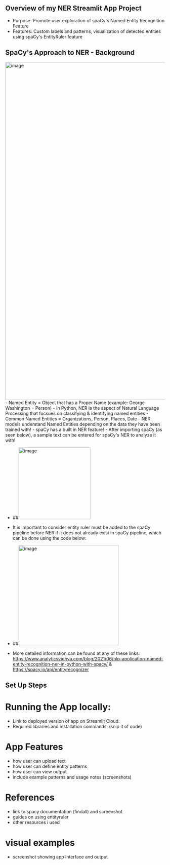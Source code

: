 ## Overview of my NER Streamlit App Project
- Purpose: Promote user exploration of spaCy's Named Entity Recognition Feature
- Features: Custom labels and patterns, visualization of detected entities using spaCy's EntityRuler feature
## SpaCy's Approach to NER - Background 
<img width="1067" alt="image" src="https://github.com/user-attachments/assets/da44c4cd-e50f-423a-958e-f341dd7cd2e0" />
- Named Entity = Object that has a Proper Name (example: George Washington = Person)
- In Python, NER is the aspect of Natural Language Processing that focsues on classifying & identifying named entities
- Common Named Entities = Organizations, Person, Places, Date
- NER models understand Named Entities depending on the data they have been trained with!
- spaCy has a built in NER feature!
- After importing spaCy (as seen below), a sample text can be entered for spaCy's NER to analyze it with!

- ##<img width="227" alt="image" src="https://github.com/user-attachments/assets/a0b79337-556a-4d7c-845b-10a5280d1d1a" />
  
- It is important to consider entity ruler must be added to the spaCy pipeline before NER if it does not already exist in spaCy pipeline, which can be done using the code below:
  
- ##<img width="316" alt="image" src="https://github.com/user-attachments/assets/fd48e21c-37fd-417a-a5c1-8417554f78c0" />
  
- More detailed information can be found at any of these links: https://www.analyticsvidhya.com/blog/2021/06/nlp-application-named-entity-recognition-ner-in-python-with-spacy/ & https://spacy.io/api/entityrecognizer
## Set Up Steps
# Running the App locally:
- Link to deployed version of app on Streamlit Cloud:
- Required libraries and installation commands: (snip it of code)
# App Features
- how user can upload text
- how user can define entity patterns
- how user can view output
- include example patterns and usage notes (screenshots)
# References
- link to spacy documentation (findall) and screenshot
- guides on using entityruler
- other resources i used
# visual examples
- screenshot showing app interface and output
